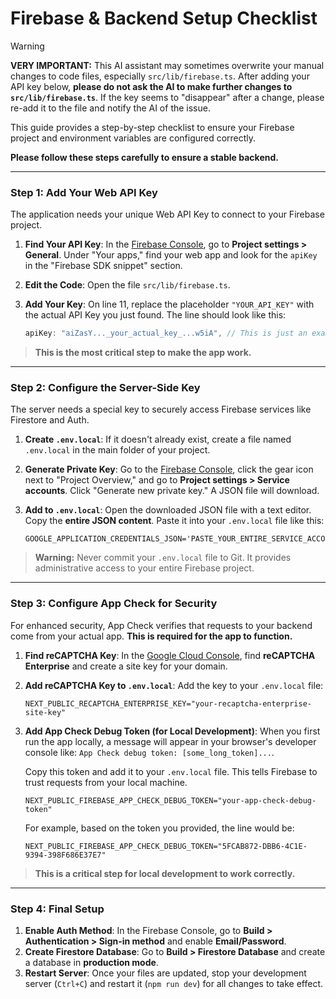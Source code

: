 
# Firebase & Backend Setup Checklist

> [!WARNING]
> **VERY IMPORTANT:** This AI assistant may sometimes overwrite your manual changes to code files, especially `src/lib/firebase.ts`. After adding your API key below, **please do not ask the AI to make further changes to `src/lib/firebase.ts`**. If the key seems to "disappear" after a change, please re-add it to the file and notify the AI of the issue.

This guide provides a step-by-step checklist to ensure your Firebase project and environment variables are configured correctly.

**Please follow these steps carefully to ensure a stable backend.**

---

### Step 1: Add Your Web API Key

The application needs your unique Web API Key to connect to your Firebase project.

1.  **Find Your API Key**: In the [Firebase Console](https://console.firebase.google.com/), go to **Project settings > General**. Under "Your apps," find your web app and look for the `apiKey` in the "Firebase SDK snippet" section.

2.  **Edit the Code**: Open the file `src/lib/firebase.ts`.

3.  **Add Your Key**: On line 11, replace the placeholder `"YOUR_API_KEY"` with the actual API Key you just found. The line should look like this:

    ```javascript
    apiKey: "aiZasY..._your_actual_key_...w5iA", // This is just an example
    ```

> **This is the most critical step to make the app work.**

---

### Step 2: Configure the Server-Side Key

The server needs a special key to securely access Firebase services like Firestore and Auth.

1.  **Create `.env.local`**: If it doesn't already exist, create a file named `.env.local` in the main folder of your project.

2.  **Generate Private Key**: Go to the [Firebase Console](https://console.firebase.google.com/), click the gear icon next to "Project Overview," and go to **Project settings > Service accounts**. Click "Generate new private key." A JSON file will download.

3.  **Add to `.env.local`**: Open the downloaded JSON file with a text editor. Copy the **entire JSON content**. Paste it into your `.env.local` file like this:

    ```
    GOOGLE_APPLICATION_CREDENTIALS_JSON='PASTE_YOUR_ENTIRE_SERVICE_ACCOUNT_JSON_HERE'
    ```

> **Warning:** Never commit your `.env.local` file to Git. It provides administrative access to your entire Firebase project.

---

### Step 3: Configure App Check for Security

For enhanced security, App Check verifies that requests to your backend come from your actual app. **This is required for the app to function.**

1.  **Find reCAPTCHA Key**: In the [Google Cloud Console](https://console.cloud.google.com/), find **reCAPTCHA Enterprise** and create a site key for your domain.

2.  **Add reCAPTCHA Key to `.env.local`**: Add the key to your `.env.local` file:
    ```
    NEXT_PUBLIC_RECAPTCHA_ENTERPRISE_KEY="your-recaptcha-enterprise-site-key"
    ```

3.  **Add App Check Debug Token (for Local Development)**: When you first run the app locally, a message will appear in your browser's developer console like: `App Check debug token: [some_long_token]...`.
    
    Copy this token and add it to your `.env.local` file. This tells Firebase to trust requests from your local machine.
    ```
    NEXT_PUBLIC_FIREBASE_APP_CHECK_DEBUG_TOKEN="your-app-check-debug-token"
    ```
    For example, based on the token you provided, the line would be:
    ```
    NEXT_PUBLIC_FIREBASE_APP_CHECK_DEBUG_TOKEN="5FCAB872-DBB6-4C1E-9394-398F686E37E7"
    ```

> **This is a critical step for local development to work correctly.**

---

### Step 4: Final Setup

1.  **Enable Auth Method**: In the Firebase Console, go to **Build > Authentication > Sign-in method** and enable **Email/Password**.
2.  **Create Firestore Database**: Go to **Build > Firestore Database** and create a database in **production mode**.
3.  **Restart Server**: Once your files are updated, stop your development server (`Ctrl+C`) and restart it (`npm run dev`) for all changes to take effect.
